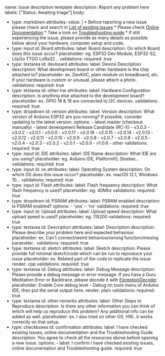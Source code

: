 name: Issue description template
description: Report any problem here
labels: ["Status: Awaiting triage"]
body:
  - type: markdown
    attributes:
      value: |
        * Before reporting a new issue please check and search in [List of existing issues](null) 
        * Please check [Online Documentation](null)
        * Take a look on [Troubleshooting guide](null)
        * If still experiencing the issue, please provide as many details as possible below about your hardware, computer setup and code.
  - type: input
    id: Board
    attributes:
      label: Board
      description: On which Board does this issue occur?
      placeholder: eg. ESP32 Dev Module, ESP32-S2, LilyGo TTGO LoRa32...
    validations:
      required: true
  - type: textarea
    id: devboard
    attributes:
      label: Device Description
      description: What development board or other hardware is the chip attached to?
      placeholder: ex. DevKitC, plain module on breadboard, etc. If your hardware is custom or unusual, please attach a photo.
    validations:
       required: true
  - type: textarea
    id: other-hw
    attributes:
      label: Hardware Configuration
      description: Is anything else attached to the development board?
      placeholder: ex. GPIO 18 & 19 are connected to I2C devices.
    validations:
      required: true
  - type: dropdown
    id: version
    attributes:
      label: Version
      description: What version of Arduino ESP32 are you running? If possible, consider updating to the latest version.
      options:
        - latest master (checkout manually)
        - latest development Release Candidate (RC-X)
        - v3.0.3
        - v3.0.2
        - v3.0.1
        - v3.0.0
        - v2.0.17
        - v2.0.16
        - v2.0.15
        - v2.0.14
        - v2.0.13
        - v2.0.12
        - v2.0.11
        - v2.0.10
        - v2.0.9
        - v2.0.8
        - v2.0.7
        - v2.0.6
        - v2.0.5 
        - v2.0.4
        - v2.0.3
        - v2.0.2
        - v2.0.1
        - v2.0.0
        - v1.0.6
        - other
    validations:
      required: true
  - type: input
    id: IDE
    attributes:
     label: IDE Name
     description: What IDE are you using?
     placeholder: eg. Arduino IDE, PlatformIO, Sloeber...
    validations:
     required: true
  - type: input
    id: os
    attributes:
      label: Operating System
      description: On which OS does this issue occur?
      placeholder: ex. macOS 12.1, Windows 10...
    validations:
      required: true
  - type: input
    id: Flash
    attributes:
      label: Flash frequency
      description: What flash frequency is used?
      placeholder: eg. 40Mhz
    validations:
      required: true
  - type: dropdown
    id: PSRAM 
    attributes:
      label: PSRAM enabled
      description: Is PSRAM enabled?
      options:
        - 'yes'
        - 'no' 
    validations:
      required: true
  - type: input
    id: Upload
    attributes:
      label: Upload speed
      description: What upload speed is used?
      placeholder: eg. 115200
    validations:
      required: true
  - type: textarea
    id: Description
    attributes:
      label: Description
      description: Please describe your problem here and expected behaviour
      placeholder: ex. Can't connect/weird behaviour/wrong function/missing parameter..
    validations:
      required: true
  - type: textarea
    id: sketch
    attributes:
      label: Sketch
      description: Please provide full minimal sketch/code which can be run to reproduce your issue
      placeholder: ex. Related part of the code to replicate the issue
      render: cpp
    validations:
     required: true
  - type: textarea
    id: Debug
    attributes:
      label: Debug Message
      description: Please provide a debug message or error message. If you have a Guru Meditation Error or Backtrace, please decode it with [ExceptionDecoder](https://github.com/me-no-dev/EspExceptionDecoder)
      placeholder: Enable Core debug level - Debug on tools menu of Arduino IDE, then put the serial output here.
      render: plain
    validations:
      required: true      
  - type: textarea
    id: other-remarks
    attributes:
      label: Other Steps to Reproduce 
      description: Is there any other information you can think of which will help us reproduce this problem? Any additional info can be added as well.
      placeholder: ex. I also tried on other OS, HW...it works correctly on that setup.
  - type: checkboxes
    id: confirmation
    attributes:
      label: I have checked existing issues, online documentation and the Troubleshooting Guide
      description: You agree to check all the resources above before opening a new issue.
      options:
        - label: I confirm I have checked existing issues, online documentation and Troubleshooting guide.
          required: true
